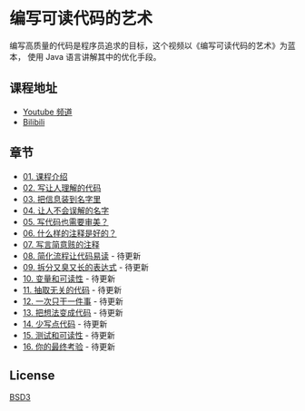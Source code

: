 # 编写可读代码的艺术

编写高质量的代码是程序员追求的目标，这个视频以《编写可读代码的艺术》为蓝本，
使用 Java 语言讲解其中的优化手段。

## 课程地址

- [Youtube 频道](https://www.youtube.com/c/biezhi)
- [Bilibili](https://space.bilibili.com/33165125)

## 章节

- [01. 课程介绍](https://youtu.be/SNYwZ1l9blc)
- [02. 写让人理解的代码](https://youtu.be/GYTgrSQO8fs)
- [03. 把信息装到名字里](https://youtu.be/aEj9YF8uxts)
- [04. 让人不会误解的名字](https://youtu.be/ssuSlE3gSxc)
- [05. 写代码也需要审美？](https://youtu.be/X6OIaGhCt1s)
- [06. 什么样的注释是好的？](https://youtu.be/C1g0xLfwD74)
- [07. 写言简意赅的注释](https://youtu.be/yR2aXO0doRk)
- [08. 简化流程让代码易读](#) - 待更新
- [09. 拆分又臭又长的表达式](#) - 待更新
- [10. 变量和可读性](#) - 待更新
- [11. 抽取无关的代码](#) - 待更新
- [12. 一次只干一件事](#) - 待更新
- [13. 把想法变成代码](#) - 待更新
- [14. 少写点代码](#) - 待更新
- [15. 测试和可读性](#) - 待更新
- [16. 你的最终考验](#) - 待更新

## License

[BSD3](LICENSE)

